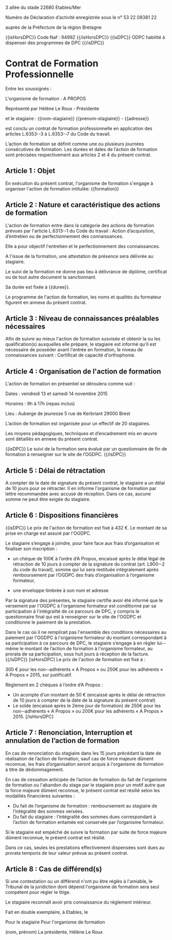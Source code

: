 3 allée du stade 22680 Etables/Mer

Numéro de Déclaration d’activité enregistrée sous le n° 53 22 08381 22
 
auprès de la Préfecture de la région Bretagne
 
{{isHorsDPC}}
Code Naf : 9499Z 
{{/isHorsDPC}}
{{isDPC}}
ODPC habilité à dispenser des programmes de DPC 
{{/isDPC}}

# Contrat de Formation Professionnelle

Entre les soussignés :

L'organisme de formation : A PROPOS 

Représenté par Hélène Le Roux ­‐ Présidente 

et le stagiaire : {{nom-stagiaire}} {{prenom-stagiaire}} - {{adresse}} 

est conclu un contrat de formation professionnelle en application des articles L.6353-­‐3 à L.6353-­‐7 du Code du travail. 

L’action de formation se définit comme une ou plusieurs journées consécutives de formation. Les durées et dates de l’action de formation sont précisées respectivement aux articles 2 et 4 du présent contrat. 

## Article 1 : Objet

En exécution du présent contrat, l'organisme de formation s'engage à organiser l'action de formation 
intitulée: {{formation}}

## Article 2 : Nature et caractéristique des actions de formation

L'action de formation entre dans la catégorie des actions de formation prévues par l'article L.6313-­‐1 du Code du travail : Action d’acquisition, d’entretien ou de perfectionnement des connaissances. 

Elle a pour objectif l'entretien et le perfectionnement des connaissances. 

A l'issue de la formation, une attestation de présence sera délivrée au stagiaire. 

Le suivi de la formation ne donne pas lieu à délivrance de diplôme, certificat ou de tout autre document la sanctionnant. 

Sa durée est fixée à {{duree}}.

Le programme de l'action de formation, les noms et qualités du formateur figurent en annexe du présent contrat. 

## Article 3 : Niveau de connaissances préalables nécessaires

Afin de suivre au mieux l'action de formation susvisée et obtenir la ou les qualification(s) auxquelles elle prépare, le stagiaire est informé qu'il est nécessaire de posséder avant l'entrée en formation, le niveau de connaissances suivant : Certificat de capacité d'orthophonie. 

## Article 4 : Organisation de l'action de formation

L'action de formation en présentiel se déroulera comme suit : 

Dates : vendredi 13 et samedi 14 novembre 2015 

Horaires : 9h à 17h (repas inclus) 

Lieu : Auberge de jeunesse 5 rue de Kerbriant 29000 Brest
 
L’action de formation est organisée pour un effectif de 20 stagiaires. 

Les moyens pédagogiques, techniques et d’encadrement mis en œuvre sont détaillés en annexe du présent contrat. 

{{isDPC}}
Le suivi de la formation sera évalué par un questionnaire de fin de formation à renseigner sur le site de l’OGDPC. 
{{/isDPC}}

## Article 5 : Délai de rétractation

A compter de la date de signature du présent contrat, le stagiaire a un délai de 10 jours pour se rétracter. Il en informe l'organisme de formation par lettre recommandée avec accusé de réception. 
Dans ce cas, aucune somme ne peut être exigée du stagiaire. 

## Article 6 : Dispositions financières

{{isDPC}}
Le prix de l'action de formation est fixé à 432 €. Le montant de sa prise en charge est assuré par l'OGDPC. 

Le stagiaire s’engage à joindre, pour faire face aux frais d’organisation et finaliser son inscription : 

- un chèque de 100€ à l’ordre d’A Propos, encaissé après le délai légal de rétraction de 10 jours à compter de la signature du contrat (art. L900-­‐2 du code du travail), somme qui lui sera restituée intégralement après remboursement par l’OGDPC des frais d’organisation à l’organisme formateur, 

- une enveloppe timbrée à son nom et adresse 

Par la signature des présentes, le stagiaire certifie avoir été informé que le versement par l'OGDPC à l'organisme formateur est conditionné par sa participation à l'intégralité de ce parcours de DPC, y compris le questionnaire final qui est à renseigner sur le site de l'OGDPC et conditionne le 
paiement de la prestation. 

Dans le cas où il ne remplirait pas l'ensemble des conditions nécessaires au paiement par l'OGDPC à l'organisme formateur du montant correspondant à sa participation à ce parcours de DPC, le stagiaire s’engage à en régler lui-­‐même le montant de l’action de formation à l'organisme formateur, au prorata de sa participation, sous huit jours à réception de la facture. 
{{/isDPC}}
[isHorsDPC]
Le prix de l'action de formation est fixé à : 

300 € pour les non-­‐adhérents « A Propos » ou 250€ pour les adhérents « A Propos » 2015, sur justificatif. 

Règlement en 2 chèques à l’ordre d’A Propos : 
- Un acompte d'un montant de 50 € (encaissé après le délai de rétraction de 10 jours à compter de la date de la signature du présent contrat) 
- Le solde (encaissé après le 2ème jour de formation) de 250€ pour les non-­‐adhérents « A Propos » ou 200€ pour les adhérents « A Propos » 2015. 
[/isHorsDPC]

## Article 7 : Renonciation, Interruption et annulation de l’action de formation

En cas de renonciation du stagiaire dans les 15 jours précédant la date de réalisation de l’action de formation, sauf cas de force majeure dûment reconnue, les frais d’organisation seront acquis à l'organisme de formation à titre de dédommagement. 

En cas de cessation anticipée de l’action de formation du fait de l'organisme de formation ou l'abandon du stage par le stagiaire pour un motif autre que la force majeure dûment reconnue, le présent contrat est résilié selon les modalités financières suivantes : 
- Du fait de l’organisme de formation : remboursement au stagiaire de l’intégralité des sommes versées. 
- Du fait du stagiaire : l’intégralité des sommes dues correspondant à l’action de formation entamée est conservée par l’organisme formateur. 

Si le stagiaire est empêché de suivre la formation par suite de force majeure dûment reconnue, le présent contrat est résilié. 

Dans ce cas, seules les prestations effectivement dispensées sont dues au prorata temporis de leur valeur prévue au présent contrat. 

## Article 8 : Cas de différend(s)

Si une contestation ou un différend n'ont pu être réglés à l'amiable, le Tribunal de la juridiction dont dépend l'organisme de formation sera seul compétent pour régler le litige.

Le stagiaire reconnaît avoir pris connaissance du règlement intérieur. 

Fait en double exemplaire, à Etables, le 

Pour le stagiaire Pour l'organisme de formation 

(nom, prénom) La présidente, Hélène Le Roux 